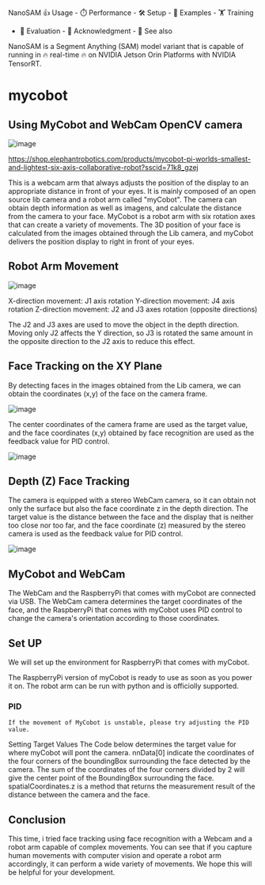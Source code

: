 NanoSAM
👍 Usage - ⏱️ Performance - 🛠️ Setup - 🤸 Examples - 🏋️ Training
- 🧐 Evaluation - 👏 Acknowledgment - 🔗 See also

NanoSAM is a Segment Anything (SAM) model variant that is capable of running in 🔥 real-time 🔥 on NVIDIA Jetson Orin Platforms with NVIDIA TensorRT.


# mycobot

## Using MyCobot and WebCam OpenCV camera

![image](https://github.com/WeberSouzaWeb/mycobot_ai/assets/107212929/afb1a27b-4f69-4a19-9286-837bfcb819f8)

https://shop.elephantrobotics.com/products/mycobot-pi-worlds-smallest-and-lightest-six-axis-collaborative-robot?sscid=71k8_gzej

This is a webcam arm that always adjusts the position of the display to an appropriate distance in front of your eyes. It is mainly composed of an open source lib camera and a robot arm called "myCobot". The camera can obtain depth information as well as imagens, and calculate the distance from the camera to your face. MyCobot is a robot arm with six rotation axes that can create a variety of movements. The 3D position of your face is calculated from the images obtained through the Lib camera, and myCobot delivers the position display to right in front of your eyes. 

## Robot Arm Movement
![image](https://github.com/WeberSouzaWeb/mycobot_ai/assets/107212929/279eea02-c527-48fa-9752-77f7dc28ea62)

  X-direction movement: J1 axis rotation
  Y-direction movement: J4 axis rotation
  Z-direction movement: J2 and J3 axes rotation (opposite directions)

The J2 and J3 axes are used to move the object in the depth direction. Moving only J2 affects the Y direction, so J3 is rotated the same amount in the opposite direction to the J2 axis to reduce this effect.

## Face Tracking on the XY Plane
  By detecting faces in the images obtained from the Lib camera, we can obtain the coordinates (x,y) of the face on the camera frame.

  ![image](https://github.com/WeberSouzaWeb/mycobot_ai/assets/107212929/64eef99d-6bc8-461e-b484-9e2fca1fb0ec)

  The center coordinates of the camera frame are used as the target value, and the face coordinates (x,y) obtained by face recognition are used as the feedback value for PID control.

  ![image](https://github.com/WeberSouzaWeb/mycobot_ai/assets/107212929/16475f02-6c59-45a4-a59c-6e0a70af7912)

## Depth (Z) Face Tracking 
  The camera is equipped with a stereo WebCam camera, so it can obtain not only the surface but also the face coordinate z in the depth direction. The target value is the distance between the face and the display that is neither too close nor too far, and the face coordinate (z) measured by the stereo camera is used as the feedback value for PID control.

  ![image](https://github.com/WeberSouzaWeb/mycobot_ai/assets/107212929/99ed95fd-15c7-4fb1-a54d-45f152d1b2a5)

## MyCobot and WebCam
  The WebCam and the RaspberryPi that comes with myCobot are connected via USB.
  The WebCam camera determines the target coordinates of the face, and the RaspberryPi that comes with myCobot uses PID control to change the camera's orientation according to those coordinates.

## Set UP
  We will set up the environment for RaspberryPi that comes with myCobot.
  

  The RaspberryPi version of myCobot is ready to use as soon as you power it on. 
  The robot arm can be run with python and is officiolly supported.

  ### PID
    If the movement of MyCobot is unstable, please try adjusting the PID value.

  Setting Target Values
    The Code below determines the target value for where myCobot will pont the camera. nnData[0] indicate the coordinates of the four corners of the boundingBox surrounding the face detected by the camera. The sum of the coordinates of the four corners divided by 2 will give the center point of the BoundingBox surrounding the face. spatialCoordinates.z is a method that returns the measurement result of the distance between the camera and the face.

## Conclusion
  This time, i tried face tracking using face recognition with a Webcam and a robot arm capable of complex movements. You can see that if you capture human movements with computer vision and operate a robot arm accordingly, it can perform a wide variety of movements. We hope this will be helpful for your development.

